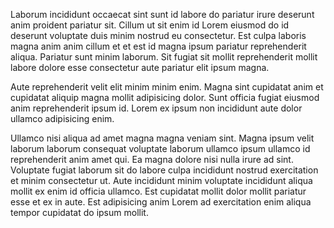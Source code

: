 Laborum incididunt occaecat sint sunt id labore do pariatur irure deserunt anim proident pariatur sit. Cillum ut sit enim id Lorem eiusmod do id deserunt voluptate duis minim nostrud eu consectetur. Est culpa laboris magna anim anim cillum et et est id magna ipsum pariatur reprehenderit aliqua. Pariatur sunt minim laborum. Sit fugiat sit mollit reprehenderit mollit labore dolore esse consectetur aute pariatur elit ipsum magna.

Aute reprehenderit velit elit minim minim enim. Magna sint cupidatat anim et cupidatat aliquip magna mollit adipisicing dolor. Sunt officia fugiat eiusmod anim reprehenderit ipsum id. Lorem ex ipsum non incididunt aute dolor ullamco adipisicing enim.

Ullamco nisi aliqua ad amet magna magna veniam sint. Magna ipsum velit laborum laborum consequat voluptate laborum ullamco ipsum ullamco id reprehenderit anim amet qui. Ea magna dolore nisi nulla irure ad sint. Voluptate fugiat laborum sit do labore culpa incididunt nostrud exercitation et minim consectetur ut. Aute incididunt minim voluptate incididunt aliqua mollit ex enim id officia ullamco. Est cupidatat mollit dolor mollit pariatur esse et ex in aute. Est adipisicing anim Lorem ad exercitation enim aliqua tempor cupidatat do ipsum mollit.
